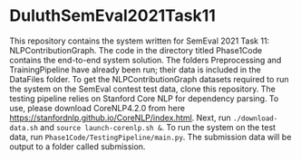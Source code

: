 # DuluthSemEval2021Task11
This repository contains the system written for SemEval 2021 Task 11: NLPContributionGraph. The code in the directory titled Phase1Code contains the end-to-end system solution. The folders Preprocessing and TrainingPipeline have already been run; their data is included in the DataFiles folder. To get the NLPContributionGraph datasets required to run the system on the SemEval contest test data, clone this repository. The testing pipeline relies on Stanford Core NLP for dependency parsing. To use, please download CoreNLP4.2.0 from here https://stanfordnlp.github.io/CoreNLP/index.html. Next, run ``` ./download-data.sh ``` and ```source launch-corenlp.sh &```. To run the system on the test data, run ```Phase1Code/TestingPipeline/main.py```. The submission data will be output to a folder called submission.
